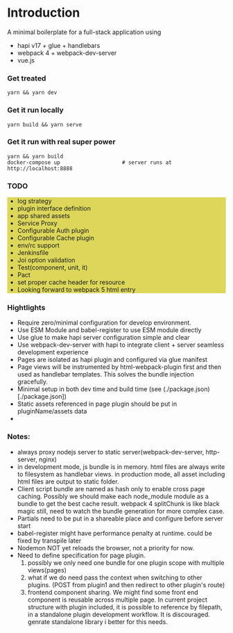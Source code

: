 # Introduction
A minimal boilerplate for a full-stack application using
* hapi v17 + glue + handlebars
* webpack 4 + webpack-dev-server
* vue\.js

### Get treated
```
yarn && yarn dev
```

### Get it run locally
```
yarn build && yarn serve
```

### Get it run with real super power

```
yarn && yarn build
docker-compose up                    # server runs at http://localhost:8888
```

### TODO
<ul style="background: #dcd75b">
  <li>log strategy</li>
  <li>plugin interface definition</li>
  <li>app shared assets</li>
  <li>Service Proxy</li>
  <li>Configurable Auth plugin</li>
  <li>Configurable Cache plugin</li>
  <li>env/rc support</li>
  <li>Jenkinsfile</li>
  <li>Joi option validation</li>
  <li>Test(component, unit, it)</li>
  <li>Pact</li>
  <li>set proper cache header for resource</li>
  <li>Looking forward to webpack 5 html entry</li>
</ul>

### Hightlights
* Require zero/minimal configuration for develop environment.
* Use ESM Module and babel-register to use ESM module directly
* Use glue to make hapi server configuration simple and clear
* Use webpack-dev-server with hapi to integrate client + server seamless development experience
* Pages are isolated as hapi plugin and configured via glue manifest
* Page views will be instrumented by html-webpack-plugin first and then used as handlebar templates. This solves the bundle injection gracefully.
* Minimal setup in both dev time and build time (see (./package.json)[./package.json])
* Static assets referenced in page plugin should be put in pluginName/assets data
* 

### Notes:
* always proxy nodejs server to static server(webpack-dev-server, http-server, nginx)
* in development mode, js bundle is in memory. html files are always write to filesystem as handlebar views. in production mode, all asset including html files are output to static folder.
* Client script bundle are named as hash only to enable cross page caching. Possibly we should make each node\_module module as a bundle to get the best cache result. webpack 4 splitChunk is like black magic still, need to watch the bundle generation for more complex case. 
* Partials need to be put in a shareable place and configure before server start
* babel-register might have performance penalty at runtime. could be fixed by transpile later
* Nodemon NOT yet reloads the browser, not a priority for now.
* Need to define specification for page plugin.
    1. possibly we only need one bundle for one plugin scope with multiple views(pages)
    1. what if we do need pass the context when switching to other plugins. (POST from plugin1 and then redirect to other plugin's route)
    1. frontend component sharing. We might find some front end component is reusable across multiple page. In current project structure with plugin included, it is possible to reference by filepath, in a standalone plugin development workflow. It is discouraged. genrate standalone library i  better for this needs.

